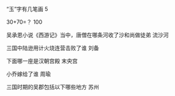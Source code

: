 “玉”字有几笔画    5

30+70=？       100

吴承恩小说《西游记》当中，唐僧在哪条河收了沙和尚做徒弟      流沙河

三国中陆逊用计火烧连营击败了谁     刘备

下面哪一座是汉朝宫殿      末央宫

小乔嫁给了谁        周瑜

三国时期的吴郡包括以下哪些地方     苏州
